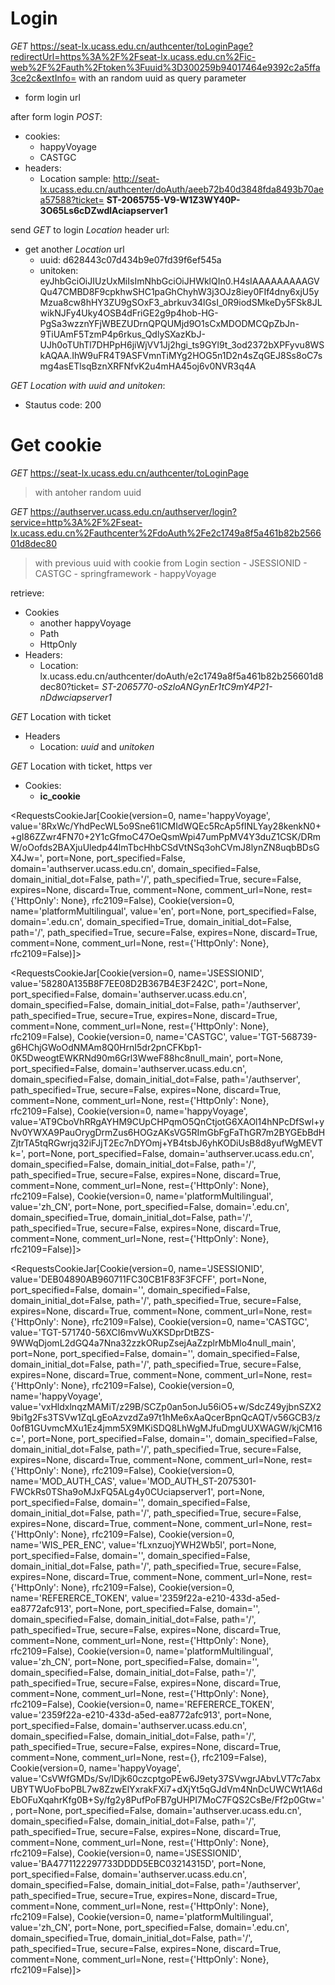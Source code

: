 # Login

*GET* https://seat-lx.ucass.edu.cn/authcenter/toLoginPage?redirectUrl=https%3A%2F%2Fseat-lx.ucass.edu.cn%2Fic-web%2F%2Fauth%2Ftoken%3Fuuid%3D300259b94017464e9392c2a5ffa3ce2c&extInfo=
with an random uuid as query parameter
- form login url

after form login *POST*:
- cookies:
    - happyVoyage
    - CASTGC
- headers:
    - Location sample: http://seat-lx.ucass.edu.cn/authcenter/doAuth/aeeb72b40d3848fda8493b70aea57588?ticket= **ST-2065755-V9-W1Z3WY40P-3O65Ls6cDZwdlAciapserver1**

send *GET* to login *Location* header url:
- get another *Location* url
    - uuid: d628443c07d434b9e07fd39f6ef545a
    - unitoken: eyJhbGciOiJIUzUxMiIsImNhbGciOiJHWklQIn0.H4sIAAAAAAAAAGVQu47CMBD8F9cpkhwSHC1paGhChyhW3j3OJz8iey0FIf4dny6xjU5yMzua8cw8hHY3ZU9gSOxF3_abrkuv34lGsI_0R9iodSMkeDy5FSk8JLwikNJFy4Uky4OSB4dFriGE2g9p4hob-HG-PgSa3wzznYFjWBEZUDrnQPQUMjd9O1sCxMDODMCQpZbJn-9TiUAmF5TzmP4p6rkus_QdlySXazKbJ-UJh0oTUhTl7DHPpH6jiWjVV1Jj2hgi_ts9GYl9t_3od2372bXPFyvu8WSkAQAA.IhW9uFR4T9ASFVmnTiMYg2HOG5n1D2n4sZqGEJ8Ss8oC7smg4asETlsqBznXRFNfvK2u4mHA45oj6v0NVR3q4A


*GET Location with uuid and unitoken*:
- Stautus code: 200

# Get cookie

*GET* https://seat-lx.ucass.edu.cn/authcenter/toLoginPage 
> with antoher random uuid

*GET* https://authserver.ucass.edu.cn/authserver/login?service=http%3A%2F%2Fseat-lx.ucass.edu.cn%2Fauthcenter%2FdoAuth%2Fe2c1749a8f5a461b82b256601d8dec80
> with previous uuid
> with cookie from Login section
    - JSESSIONID
    - CASTGC
    - springframework
    - happyVoyage

retrieve: 
- Cookies
    - another happyVoyage
    - Path
    - HttpOnly
- Headers:
    - Location: lx.ucass.edu.cn/authcenter/doAuth/e2c1749a8f5a461b82b256601d8dec80?ticket=
    *ST-2065770-oSzloANGynEr1tC9mY4P21-nDdwciapserver1*

*GET* Location with ticket
- Headers
    - Location: *uuid* and *unitoken*

*GET* Location with ticket, https ver
- Cookies:
    - **ic_cookie**




<RequestsCookieJar[Cookie(version=0, name='happyVoyage', value='8RxWc/YhdPecWL5o9Sne61lCMIdWQEc5RcAp5fINLYay28kenkN0++gI86ZZwr4FN70+2Y1cGfmoC47OeQsmWpi47umPpMV4Y3duZ1CSK/DRmW/oOofds2BAXjuUledp44lmTbcHhbCSdVtNSq3ohCVmJ8lynZN8uqbBDsGX4Jw=', port=None, port_specified=False, domain='authserver.ucass.edu.cn', domain_specified=False, domain_initial_dot=False, path='/', path_specified=True, secure=False, expires=None, discard=True, comment=None, comment_url=None, rest={'HttpOnly': None}, rfc2109=False), Cookie(version=0, name='platformMultilingual', value='en', port=None, port_specified=False, domain='.edu.cn', domain_specified=True, domain_initial_dot=False, path='/', path_specified=True, secure=False, expires=None, discard=True, comment=None, comment_url=None, rest={'HttpOnly': None}, rfc2109=False)]>

<RequestsCookieJar[Cookie(version=0, name='JSESSIONID', value='58280A135B8F7EE08D2B367B4E3F242C', port=None, port_specified=False, domain='authserver.ucass.edu.cn', domain_specified=False, domain_initial_dot=False, path='/authserver', path_specified=True, secure=True, expires=None, discard=True, comment=None, comment_url=None, rest={'HttpOnly': None}, rfc2109=False), Cookie(version=0, name='CASTGC', value='TGT-568739-g6HChjGWoOdNMAm8Q0HrnI5dr2pnCFKbp1-0K5DweogtEWKRNd90m6Grl3WweF88hc8null_main', port=None, port_specified=False, domain='authserver.ucass.edu.cn', domain_specified=False, domain_initial_dot=False, path='/authserver', path_specified=True, secure=False, expires=None, discard=True, comment=None, comment_url=None, rest={'HttpOnly': None}, rfc2109=False), Cookie(version=0, name='happyVoyage', value='AT9CboVhRRgAYHM9CUpCHPqmO5QnCtjotG6XAOl14hNPcDfSwl+yNv0YWXA9PauOrygDrmZus6HOGzAKsVG5RImGbFgFaThGR7m2BYGEbBdHZjtrTA5tqRGwrjq32iFJjT2Ec7nDYOmj+YB4tsbJ6yhKODiUsB8d8yufWgMEVTk=', port=None, port_specified=False, domain='authserver.ucass.edu.cn', domain_specified=False, domain_initial_dot=False, path='/', path_specified=True, secure=False, expires=None, discard=True, comment=None, comment_url=None, rest={'HttpOnly': None}, rfc2109=False), Cookie(version=0, name='platformMultilingual', value='zh_CN', port=None, port_specified=False, domain='.edu.cn', domain_specified=True, domain_initial_dot=False, path='/', path_specified=True, secure=False, expires=None, discard=True, comment=None, comment_url=None, rest={'HttpOnly': None}, rfc2109=False)]>

<RequestsCookieJar[Cookie(version=0, name='JSESSIONID', value='DEB04890AB960711FC30CB1F83F3FCFF', port=None, port_specified=False, domain='', domain_specified=False, domain_initial_dot=False, path='/', path_specified=True, secure=False, expires=None, discard=True, comment=None, comment_url=None, rest={'HttpOnly': None}, rfc2109=False), Cookie(version=0, name='CASTGC', value='TGT-571740-56XCI6mvWuXKSDprDtBZS-9WWqDjomL2dGQ4a7Nna32zzkORupZsejAaZzplrMbMlo4null_main', port=None, port_specified=False, domain='', domain_specified=False, domain_initial_dot=False, path='/', path_specified=True, secure=False, expires=None, discard=True, comment=None, comment_url=None, rest={'HttpOnly': None}, rfc2109=False), Cookie(version=0, name='happyVoyage', value='vxHldxlnqzMAMiT/z29B/SCZp0an5onJu56iO5+w/SdcZ49yjbnSZX29bi1g2Fs3TSVw1ZqLgEoAzvzdZa97t1hMe6xAaQcerBpnQcAQT/v56GCB3/z0ofB1GUvmcMXu1Ez4jmm5X9MKiSDQ8LhWgMJfuDmgUUXWAGW/kjCM16c=', port=None, port_specified=False, domain='', domain_specified=False, domain_initial_dot=False, path='/', path_specified=True, secure=False, expires=None, discard=True, comment=None, comment_url=None, rest={'HttpOnly': None}, rfc2109=False), Cookie(version=0, name='MOD_AUTH_CAS', value='MOD_AUTH_ST-2075301-FWCkRs0TSha9oMJxFQ5ALg4y0CUciapserver1', port=None, port_specified=False, domain='', domain_specified=False, domain_initial_dot=False, path='/', path_specified=True, secure=False, expires=None, discard=True, comment=None, comment_url=None, rest={'HttpOnly': None}, rfc2109=False), Cookie(version=0, name='WIS_PER_ENC', value='fLxnzuojYWH2Wb5l', port=None, port_specified=False, domain='', domain_specified=False, domain_initial_dot=False, path='/', path_specified=True, secure=False, expires=None, discard=True, comment=None, comment_url=None, rest={'HttpOnly': None}, rfc2109=False), Cookie(version=0, name='REFERERCE_TOKEN', value='2359f22a-e210-433d-a5ed-ea8772afc913', port=None, port_specified=False, domain='', domain_specified=False, domain_initial_dot=False, path='/', path_specified=True, secure=False, expires=None, discard=True, comment=None, comment_url=None, rest={'HttpOnly': None}, rfc2109=False), Cookie(version=0, name='platformMultilingual', value='zh_CN', port=None, port_specified=False, domain='', domain_specified=False, domain_initial_dot=False, path='/', path_specified=True, secure=False, expires=None, discard=True, comment=None, comment_url=None, rest={'HttpOnly': None}, rfc2109=False), Cookie(version=0, name='REFERERCE_TOKEN', value='2359f22a-e210-433d-a5ed-ea8772afc913', port=None, port_specified=False, domain='authserver.ucass.edu.cn', domain_specified=False, domain_initial_dot=False, path='/', path_specified=True, secure=False, expires=None, discard=True, comment=None, comment_url=None, rest={}, rfc2109=False), Cookie(version=0, name='happyVoyage', value='CsVWfGMDs/Sv/IDjk60czcptgoPEw6J9ety37SVwgrJAbvLVT7c7abxUBYTWUoFboPBL7w8ZzwElYxrakFXi7+dXjYt5qGJdVm4NnDcUWCWt1A6dEbOFuXqahrKfg0B+Sy/fg2y8PufPoFB7gUHPI7MoC7FQS2CsBe/Ff2p0Gtw=', port=None, port_specified=False, domain='authserver.ucass.edu.cn', domain_specified=False, domain_initial_dot=False, path='/', path_specified=True, secure=False, expires=None, discard=True, comment=None, comment_url=None, rest={'HttpOnly': None}, rfc2109=False), Cookie(version=0, name='JSESSIONID', value='BA4771122297733DDDD5EBC03214315D', port=None, port_specified=False, domain='authserver.ucass.edu.cn', domain_specified=False, domain_initial_dot=False, path='/authserver', path_specified=True, secure=True, expires=None, discard=True, comment=None, comment_url=None, rest={'HttpOnly': None}, rfc2109=False), Cookie(version=0, name='platformMultilingual', value='zh_CN', port=None, port_specified=False, domain='.edu.cn', domain_specified=True, domain_initial_dot=False, path='/', path_specified=True, secure=False, expires=None, discard=True, comment=None, comment_url=None, rest={'HttpOnly': None}, rfc2109=False)]>